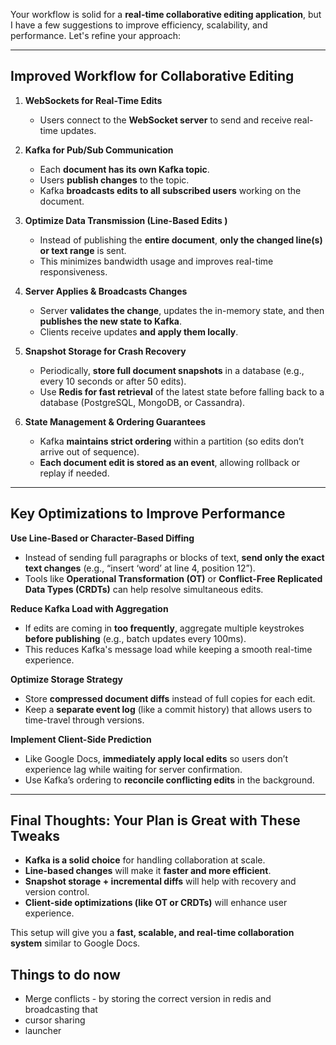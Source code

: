 Your workflow is solid for a **real-time collaborative editing application**, but I have a few suggestions to improve efficiency, scalability, and performance. Let's refine your approach:  

---

## **Improved Workflow for Collaborative Editing**
1. **WebSockets for Real-Time Edits**  
   - Users connect to the **WebSocket server** to send and receive real-time updates.  
   
2. **Kafka for Pub/Sub Communication**  
   - Each **document has its own Kafka topic**.  
   - Users **publish changes** to the topic.  
   - Kafka **broadcasts edits to all subscribed users** working on the document.  

3. **Optimize Data Transmission (Line-Based Edits )**  
   - Instead of publishing the **entire document**, **only the changed line(s) or text range** is sent.  
   - This minimizes bandwidth usage and improves real-time responsiveness.  
   
4. **Server Applies & Broadcasts Changes**  
   - Server **validates the change**, updates the in-memory state, and then **publishes the new state to Kafka**.  
   - Clients receive updates **and apply them locally**.  

5. **Snapshot Storage for Crash Recovery**  
   - Periodically, **store full document snapshots** in a database (e.g., every 10 seconds or after 50 edits).  
   - Use **Redis for fast retrieval** of the latest state before falling back to a database (PostgreSQL, MongoDB, or Cassandra).  

6. **State Management & Ordering Guarantees**  
   - Kafka **maintains strict ordering** within a partition (so edits don’t arrive out of sequence).  
   - **Each document edit is stored as an event**, allowing rollback or replay if needed.  

---

## **Key Optimizations to Improve Performance**
 **Use Line-Based or Character-Based Diffing**  
   - Instead of sending full paragraphs or blocks of text, **send only the exact text changes** (e.g., “insert ‘word’ at line 4, position 12”).  
   - Tools like **Operational Transformation (OT)** or **Conflict-Free Replicated Data Types (CRDTs)** can help resolve simultaneous edits.  

 **Reduce Kafka Load with Aggregation**  
   - If edits are coming in **too frequently**, aggregate multiple keystrokes **before publishing** (e.g., batch updates every 100ms).  
   - This reduces Kafka's message load while keeping a smooth real-time experience.  

 **Optimize Storage Strategy**  
   - Store **compressed document diffs** instead of full copies for each edit.  
   - Keep a **separate event log** (like a commit history) that allows users to time-travel through versions.  

 **Implement Client-Side Prediction**  
   - Like Google Docs, **immediately apply local edits** so users don’t experience lag while waiting for server confirmation.  
   - Use Kafka’s ordering to **reconcile conflicting edits** in the background.  

---

## **Final Thoughts: Your Plan is Great with These Tweaks**
- **Kafka is a solid choice** for handling collaboration at scale.  
- **Line-based changes**  will make it **faster and more efficient**.  
- **Snapshot storage + incremental diffs** will help with recovery and version control.  
- **Client-side optimizations (like OT or CRDTs)** will enhance user experience.  

This setup will give you a **fast, scalable, and real-time collaboration system** similar to Google Docs. 



## Things to do now
- Merge conflicts - by storing the correct version in redis and broadcasting that
- cursor sharing
- launcher